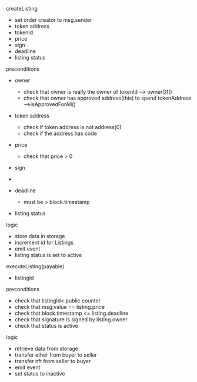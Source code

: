 createListing

- set order creator to msg.sender
- token address
- tokenId
- price
- sign
- deadline
- listing status

preconditions

- owner
  - check that owner is really the owner of tokenId --> ownerOf()
  - check that owner has approved address(this) to spend tokenAddress -->isApprovedForAll()
- token address

  - check if token address is not address(0)
  - check if the address has code

- price
  - check that price > 0
- sign
-
- deadline
  - must be > block.timestamp
- listing status

logic

- store data in storage
- increment id for Listings
- emit event
- listing status is set to active

executeListing(payable)

- listingId

preconditions

- check that listingId< public counter
- check that msg.value == listing.price
- check that block.timestamp <= listing.deadline
- check that signature is signed by listing.owner
- check that status is active

logic

- retrieve data from storage
- transfer ether from buyer to seller
- transfer nft from seller to buyer
- emit event
- set status to inactive
